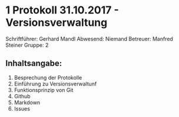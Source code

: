 # 1 Protokoll 31.10.2017 - Versionsverwaltung

Schriftführer: Gerhard Mandl
Abwesend: Niemand
Betreuer: Manfred Steiner
Gruppe: 2

## Inhaltsangabe:
1. Besprechung der Protokolle
2. Einführung zu Versionsverwaltunf
3. Funktionsprinzip von Git
4. Github
5. Markdown 
6. Issues 

